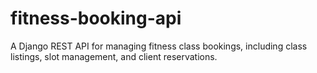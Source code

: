 # fitness-booking-api
A Django REST API for managing fitness class bookings, including class listings, slot management, and client reservations.
